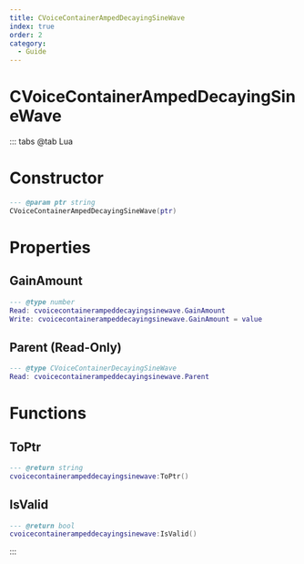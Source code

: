 ```yaml
---
title: CVoiceContainerAmpedDecayingSineWave
index: true
order: 2
category:
  - Guide
---
```


# CVoiceContainerAmpedDecayingSineWave

::: tabs
@tab Lua
# Constructor
```lua
--- @param ptr string
CVoiceContainerAmpedDecayingSineWave(ptr)
```
# Properties
## GainAmount 
```lua
--- @type number
Read: cvoicecontainerampeddecayingsinewave.GainAmount
Write: cvoicecontainerampeddecayingsinewave.GainAmount = value
```
## Parent (Read-Only)
```lua
--- @type CVoiceContainerDecayingSineWave
Read: cvoicecontainerampeddecayingsinewave.Parent
```
# Functions
## ToPtr
```lua
--- @return string
cvoicecontainerampeddecayingsinewave:ToPtr()
```
## IsValid
```lua
--- @return bool
cvoicecontainerampeddecayingsinewave:IsValid()
```

:::